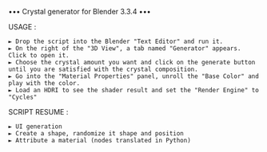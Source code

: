 ••• Crystal generator for Blender 3.3.4 •••

USAGE : 

	► Drop the script into the Blender "Text Editor" and run it.
	► On the right of the "3D View", a tab named "Generator" appears. Click to open it.
	► Choose the crystal amount you want and click on the generate button until you are satisfied with the crystal composition.
	► Go into the "Material Properties" panel, unroll the "Base Color" and play with the color.
	► Load an HDRI to see the shader result and set the "Render Engine" to "Cycles"


SCRIPT RESUME :

	► UI generation
	► Create a shape, randomize it shape and position
	► Attribute a material (nodes translated in Python)
